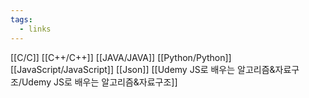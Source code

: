 ```yaml
---
tags:
  - links
---
```


[[C/C]]
[[C++/C++]]
[[JAVA/JAVA]]
[[Python/Python]]
[[JavaScript/JavaScript]]
[[Json]]
[[Udemy JS로 배우는 알고리즘&자료구조/Udemy JS로 배우는 알고리즘&자료구조]]